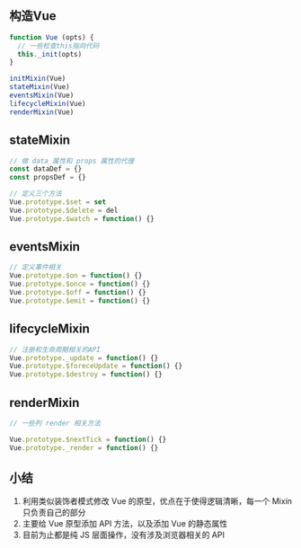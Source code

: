 ## 构造Vue
```javascript
function Vue (opts) {
  // 一些检查this指向代码
  this._init(opts)
}

initMixin(Vue)
stateMixin(Vue)
eventsMixin(Vue)
lifecycleMixin(Vue)
renderMixin(Vue)
```

## stateMixin
```javascript
// 做 data 属性和 props 属性的代理
const dataDef = {}
const propsDef = {}

// 定义三个方法
Vue.prototype.$set = set
Vue.prototype.$delete = del
Vue.prototype.$watch = function() {}
```

## eventsMixin
```javascript
// 定义事件相关
Vue.prototype.$on = function() {}
Vue.prototype.$once = function() {}
Vue.prototype.$off = function() {}
Vue.prototype.$emit = function() {}
```

## lifecycleMixin
```javascript
// 注册和生命周期相关的API
Vue.prototype._update = function() {}
Vue.prototype.$foreceUpdate = function() {}
Vue.prototype.$destroy = function() {}
```

## renderMixin
```javascript
// 一些列 render 相关方法

Vue.prototype.$nextTick = function() {}
Vue.prototype._render = function() {}
```

## 小结
1. 利用类似装饰者模式修改 Vue 的原型，优点在于使得逻辑清晰，每一个 Mixin 只负责自己的部分
2. 主要给 Vue 原型添加 API 方法，以及添加 Vue 的静态属性
3. 目前为止都是纯 JS 层面操作，没有涉及浏览器相关的 API